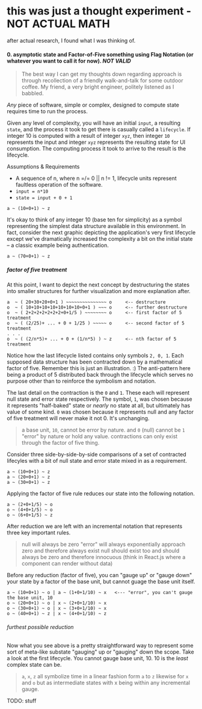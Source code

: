 # this was just a thought experiment - NOT ACTUAL MATH
after actual research, I found what I was thinking of.

#### 0. asymptotic state and Factor-of-Five something using Flag Notation (or whatever you want to call it for now). *****NOT VALID*****

> The best way I can get my thoughts down regarding approach is through recollection of a friendly walk-and-talk for some outdoor coffee. My friend, a very bright engineer, politely listened as I babbled.

_Any_ piece of software, simple or complex, designed to compute state requires time to run the process.

Given any level of complexity, you will have an initial `input`, a resulting `state`, and the process it took to get there is casually called a `lifecycle`. If integer 10 is computed with a result of integer `xyz`, then integer `10` represents the input and integer `xyz` represents the resulting state for UI consumption. The computing process it took to arrive to the result is the lifecycle.

Assumptions & Requirements
* A sequence of n, where n =/= 0 || n != 1, lifecycle units represent faultless operation of the software.
* `input = n*10`
* `state = input + 0 + 1`

```
a ~ (10+0+1) ~ z
```

It's okay to think of any integer 10 (base ten for simplicity) as a symbol representing the simplest data structure available in this environment. In fact, consider the next graphic depicting the application's very first lifecycle except we've dramatically increased the complexity a bit on the initial state – a classic example being authentication.

```
a ~ (70+0+1) ~ z
```

##### factor of five treatment
At this point, I want to depict the next concept by destructuring the states into smaller structures for further visualization and more explanation after.

```
a  ~ ( 20+30+20+0+1 ) ~~~~~~~~~~~~~~~ o     <-- destructure
o  ~ ( 10+10+10+10+10+10+10+0+1 ) ~~~ o     <-- further destructure
o  ~ ( 2+2+2+2+2+2+2+0+1/5 ) ~~~~~~~~ o     <-- first factor of 5 treatment
o  ~ ( (2/25)+ ... + 0 + 1/25 ) ~~~~~ o     <-- second factor of 5 treatment
. . .
o  ~ ( (2/n*5)+ ... + 0 + (1/n*5) ) ~ z     <-- nth factor of 5 treatment
```

Notice how the last lifecycle listed contains only symbols `2, 0, 1`. Each supposed data structure has been contracted down by a mathematical factor of five. Remember this is just an illustration. :) The anti-pattern here being a product of 5 distributed back through the lifecycle which serves no purpose other than to reinforce the symbolism and notation.

The last detail on the contraction is the `0` and `1`. These each will represent null state and error state respectively. The symbol, `1`, was chosen because it represents "half-baked" state or _nearly_ no state at all, but ultimately has value of some kind. `0` was chosen because it represents null and any factor of five treatment will never make it not 0. It's unchanging.

> a base unit, `10`, cannot be error by nature.
> and `0` (null) cannot be `1` "error" by nature or hold any value.
> contractions can only exist through the factor of five thing.

Consider three side-by-side-by-side comparisons of a set of contracted lifecyles with a bit of null state and error state mixed in as a requirement.

```
a ~ (10+0+1) ~ z
a ~ (20+0+1) ~ z
a ~ (30+0+1) ~ z
```

Applying the factor of five rule reduces our state into the following notation.

```
a ~ (2+0+1/5) ~ o
o ~ (4+0+1/5) ~ o
o ~ (6+0+1/5) ~ z
```

After reduction we are left with an incremental notation that represents three key important rules.

> null will always be zero
> "error" will always exponentially approach zero and therefore always exist
> null should exist too and should always be zero and therefore innocuous (think in React.js where a component can render without data)

Before any reduction (factor of five), you can "gauge up" or "gauge down" your state by a factor of the base unit, but cannot guage the base unit itself.

```
a ~ (10+0+1) ~ o | a ~ (1+0+1/10) ~ x   <--- "error", you can't gauge the base unit, 10
o ~ (20+0+1) ~ o | x ~ (2+0+1/10) ~ x
o ~ (30+0+1) ~ o | x ~ (3+0+1/10) ~ x
o ~ (40+0+1) ~ z | x ~ (4+0+1/10) ~ z
```

###### furthest possible reduction

Now what you see above is a pretty straightforward way to represent some sort of meta-like substate "gauging" up or "gauging" down the scope. Take a look at the first lifecycle. You cannot gauge base unit, 10. 10 is the _least_ complex state can be.

>`a`, `x`, `z` all symbolize time in a linear fashion form `a` to `z` likewise for `x` and `o` but as intermediate states with x being within any incremental gauge.

TODO: stuff
